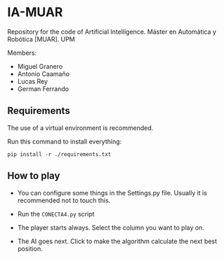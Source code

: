 # IA-MUAR
Repository for the code of Artificial Intelligence. Máster en Automática y Robótica [MUAR]. UPM

Members: 
- Miguel Granero
- Antonio Caamaño
- Lucas Rey
- German Ferrando

## Requirements
The use of a virtual environment is recommended.

Run this command to install everything: 
```
pip install -r ./requirements.txt  
```

## How to play

- You can configure some things in the Settings.py file. Usually it is recommended not to touch this.


- Run the `CONECTA4.py` script

- The player starts always. Select the column you want to play on.

- The AI goes next. Click to make the algorithm calculate the next best position.